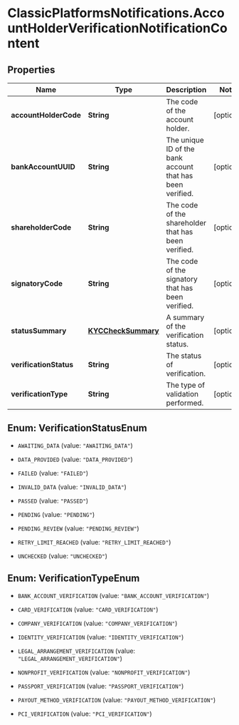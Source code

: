 # ClassicPlatformsNotifications.AccountHolderVerificationNotificationContent

## Properties

Name | Type | Description | Notes
------------ | ------------- | ------------- | -------------
**accountHolderCode** | **String** | The code of the account holder. | [optional] 
**bankAccountUUID** | **String** | The unique ID of the bank account that has been verified. | [optional] 
**shareholderCode** | **String** | The code of the shareholder that has been verified. | [optional] 
**signatoryCode** | **String** | The code of the signatory that has been verified. | [optional] 
**statusSummary** | [**KYCCheckSummary**](KYCCheckSummary.md) | A summary of the verification status. | [optional] 
**verificationStatus** | **String** | The status of verification. | [optional] 
**verificationType** | **String** | The type of validation performed. | [optional] 



## Enum: VerificationStatusEnum


* `AWAITING_DATA` (value: `"AWAITING_DATA"`)

* `DATA_PROVIDED` (value: `"DATA_PROVIDED"`)

* `FAILED` (value: `"FAILED"`)

* `INVALID_DATA` (value: `"INVALID_DATA"`)

* `PASSED` (value: `"PASSED"`)

* `PENDING` (value: `"PENDING"`)

* `PENDING_REVIEW` (value: `"PENDING_REVIEW"`)

* `RETRY_LIMIT_REACHED` (value: `"RETRY_LIMIT_REACHED"`)

* `UNCHECKED` (value: `"UNCHECKED"`)





## Enum: VerificationTypeEnum


* `BANK_ACCOUNT_VERIFICATION` (value: `"BANK_ACCOUNT_VERIFICATION"`)

* `CARD_VERIFICATION` (value: `"CARD_VERIFICATION"`)

* `COMPANY_VERIFICATION` (value: `"COMPANY_VERIFICATION"`)

* `IDENTITY_VERIFICATION` (value: `"IDENTITY_VERIFICATION"`)

* `LEGAL_ARRANGEMENT_VERIFICATION` (value: `"LEGAL_ARRANGEMENT_VERIFICATION"`)

* `NONPROFIT_VERIFICATION` (value: `"NONPROFIT_VERIFICATION"`)

* `PASSPORT_VERIFICATION` (value: `"PASSPORT_VERIFICATION"`)

* `PAYOUT_METHOD_VERIFICATION` (value: `"PAYOUT_METHOD_VERIFICATION"`)

* `PCI_VERIFICATION` (value: `"PCI_VERIFICATION"`)




